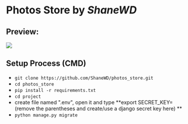 # **Photos Store** by *ShaneWD*
## Preview:
<image src="https://github.com/ShaneWD/photos_store/blob/main/demo.gif">

## Setup Process (CMD)
* ``` git clone https://github.com/ShaneWD/photos_store.git ```
* ``` cd photos_store ```
* ``` pip install -r requirements.txt ```
* ``` cd project ```
* create file named ".env", open it and type  **export SECRET_KEY= (remove the parentheses and create/use a django secret key here) **
* ``` python manage.py migrate ```
